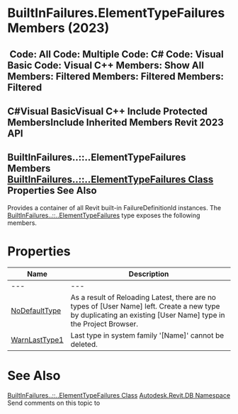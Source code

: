 # BuiltInFailures.ElementTypeFailures Members (2023)

﻿
 Code: All Code: Multiple Code: C# Code: Visual Basic Code: Visual C++  Members: Show All Members: Filtered Members: Filtered Members: Filtered   
---  
C#Visual BasicVisual C++
Include Protected MembersInclude Inherited Members
Revit 2023 API  
---  
BuiltInFailures..::..ElementTypeFailures Members  
[BuiltInFailures..::..ElementTypeFailures Class](f189df2b-5306-d25e-78cd-c056d192b8a2.md "BuiltInFailures.ElementTypeFailures Class") Properties See Also  
---  
Provides a container of all Revit built-in FailureDefinitionId instances.
The [BuiltInFailures..::..ElementTypeFailures](f189df2b-5306-d25e-78cd-c056d192b8a2.md "BuiltInFailures.ElementTypeFailures Class") type exposes the following members.
# Properties
| Name | Description |
| --- | --- |
| --- | --- | --- |
| [NoDefaultType](0bf616f7-f6c6-3b4a-2928-60b115281524.md "NoDefaultType Property") | As a result of Reloading Latest, there are no types of [User Name] left. Create a new type by duplicating an existing [User Name] type in the Project Browser. |
| [WarnLastType1](33cfe2aa-8b28-6796-666c-6817569660a3.md "WarnLastType1 Property") | Last type in system family '[Name]' cannot be deleted. |

# See Also
[BuiltInFailures..::..ElementTypeFailures Class](f189df2b-5306-d25e-78cd-c056d192b8a2.md "BuiltInFailures.ElementTypeFailures Class")
[Autodesk.Revit.DB Namespace](87546ba7-461b-c646-cbb1-2cb8f5bff8b2.md "Autodesk.Revit.DB Namespace")
Send comments on this topic to 